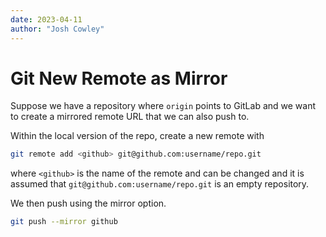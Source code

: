 ```yaml
---
date: 2023-04-11
author: "Josh Cowley"
---
```


# Git New Remote as Mirror

Suppose we have a repository where `origin` points to GitLab and we want to
    create a mirrored remote URL that we can also push to.

Within the local version of the repo, create a new remote with

```sh
git remote add <github> git@github.com:username/repo.git
```

where `<github>` is the name of the remote and can be changed and it is
    assumed that `git@github.com:username/repo.git` is an empty repository.

We then push using the mirror option.

```sh
git push --mirror github
```
